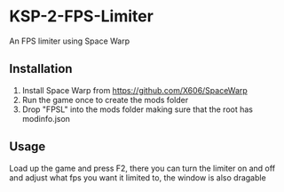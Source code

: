 # KSP-2-FPS-Limiter
An FPS limiter using Space Warp

## Installation
1. Install Space Warp from https://github.com/X606/SpaceWarp
2. Run the game once to create the mods folder
3. Drop "FPSL" into the mods folder making sure that the root has modinfo.json

## Usage
Load up the game and press F2, there you can turn the limiter on and off and adjust what fps you want it limited to, the window is also dragable

